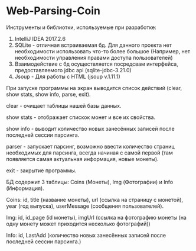 # Web-Parsing-Coin

Инструменты и библиотки, используемые при разработке: 
1. IntelliJ IDEA 2017.2.6
2. SQLite - отличная встраиваемая бд. Для данного проекта нет необходимости использовать что-то более большое 
(Например, нет необходимости управления правами доступа пользователей) 
3. Взаимодействие с бд осуществляется посредсвам интерфейса, предоставляемого jdbc api (sqlite-jdbc-3.21.0) 
4. Jsoup - Для работы с HTML (jsoup v.1.11.1)
 
При запуске программы на экран выводится список действий (clear, show stats, show info, parse, exit).
 
clear - очищает таблицы нашей базы данных.
 
show stats - отображает спискок монет и все их свойства.
 
show info - выводит количество новых занесённых записей после последней сессии парсинга.
 
parser - запускает парсинг, возможно ввести количество страниц необходимых для парсинга, всегда начиная с самой первой
                                                          (там появляется самая актуальная информация, новые монеты).
 
exit - закрытие программы.
 
БД содержит 3 таблицы: Coins (Монеты), Img (Фотографии) и Info (Информация).
 
Coins: id, title (название монеты), url (ссылка на страницу с монетой), year (год выпуска), userMessage (сообщения пользователей).
                                                    
Img: id, id_page (id монеты), imgUrl (ссылка на фотографию монеты (на одну монету может приходится несколько фотографий))

Info: id, LastAdd (количество новых занесённых записей после последней сессии парсинга.)
